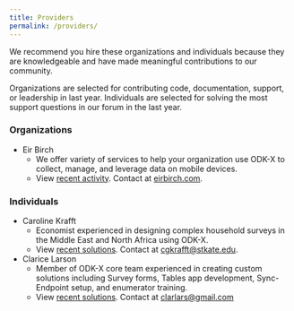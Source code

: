 ```yaml
---
title: Providers
permalink: /providers/
---
```


We recommend you hire these organizations and individuals because they are knowledgeable and have made meaningful contributions to our community. 

Organizations are selected for contributing code, documentation, support, or leadership in last year. Individuals are selected for solving the most support questions in our forum in the last year.

### Organizations

* Eir Birch
	* We offer variety of services to help your organization use ODK-X to collect, manage, and leverage data on mobile devices.
	* View [recent activity](https://forum.odk-x.org/g/eirbirch/activity). Contact at [eirbirch.com](https://eirbirch.com).

### Individuals

* Caroline Krafft
	* Economist experienced in designing complex household surveys in the Middle East and North Africa using ODK-X.
	* View [recent solutions](https://forum.odk-x.org/u/elmps2018/activity/solved). Contact at [cgkrafft@stkate.edu](mailto:cgkrafft@stkate.edu).
* Clarice Larson
	* Member of ODK-X core team experienced in creating custom solutions including Survey forms, Tables app development, Sync-Endpoint setup, and enumerator training.
	* View [recent solutions](https://forum.odk-x.org/u/clarice_larson/activity/solved). Contact at [clarlars@gmail.com](mailto:clarlars@gmail.com)

